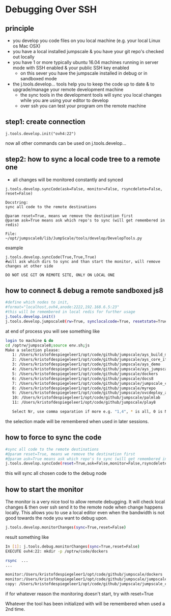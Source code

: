 # Debugging Over SSH

## principle

- you develop you code files on you local machine (e.g. your local Linux os Mac OSX)
- you have a local installed jumpscale & you have your git repo's checked out locally
- you have 1 or more typically ubuntu 16.04 machines running in server mode with SSH enabled & your public SSH key enabled
   - on this sever you have the jumpscale installed in debug or in sandboxed mode  
- the j.tools.develop... tools help you to keep the code up to date & to upgrade/manage your remote development machine
   - the sync tools in the development tools will sync you local changes while you are using your editor to develop
   - over ssh you can test your program om the remote machine 

## step1: create connection

```
j.tools.develop.init("ovh4:22")
```

now all other commands can be used on j.tools.develop...


## step2: how to sync a local code tree to a remote one

- all changes will be monitored constantly and synced

```
j.tools.develop.syncCode(ask=False, monitor=False, rsyncdelete=False, reset=False)

Docstring:
sync all code to the remote destinations

@param reset=True, means we remove the destination first
@param ask=True means ask which repo's to sync (will get remembered in redis)

File:      ~/opt/jumpscale8/lib/JumpScale/tools/develop/DevelopTools.py
```

example
```
j.tools.develop.syncCode(True,True,True)
#will ask which dirs to sync and than start the monitor, will remove changes at other side

DO NOT USE GIT ON REMOTE SITE, ONLY ON LOCAL ONE
```


## how to connect & debug a remote sandboxed js8


```sh
#define which nodes to init,
#format="localhost,ovh4,anode:2222,192.168.6.5:23"
#this will be remembered in local redis for further usage
j.tools.develop.init()
j.tools.develop.jumpscale8(rw=True, synclocalcode=True, resetstate=True, monitor=True)
```

at end of process you will see something like
```sh
login to machine & do
cd /optrw/jumpscale8;source env.sh;js
Make a selection please:
   1: /Users/kristofdespiegeleer1/opt/code/github/jumpscale/ays_build_main
   2: /Users/kristofdespiegeleer1/opt/code/github/jumpscale/ays_core_it
   3: /Users/kristofdespiegeleer1/opt/code/github/jumpscale/ays_demo
   4: /Users/kristofdespiegeleer1/opt/code/github/jumpscale/ays_jumpscale8
   5: /Users/kristofdespiegeleer1/opt/code/github/jumpscale/dockers
   6: /Users/kristofdespiegeleer1/opt/code/github/jumpscale/docs8
   7: /Users/kristofdespiegeleer1/opt/code/github/jumpscale/jumpscale_core8
   8: /Users/kristofdespiegeleer1/opt/code/github/jumpscale/myrepo
   9: /Users/kristofdespiegeleer1/opt/code/github/jumpscale/ovcdeploy_ays2
   10: /Users/kristofdespiegeleer1/opt/code/github/jumpscale/palmlab
   11: /Users/kristofdespiegeleer1/opt/code/github/jumpscale/play8

   Select Nr, use comma separation if more e.g. "1,4", * is all, 0 is None: 5,7
```
the selection made will be remembered when used in later sessions.


## how to force to sync the code

```sh
#sync all code to the remote destinations
#@param reset=True, means we remove the destination first
#@param ask=True means ask which repo's to sync (will get remembered in redis)
j.tools.develop.syncCode(reset=True,ask=False,monitor=False,rsyncdelete=False)
```
this will sync all chosen code to the debug node

## how to start the monitor
The monitor is a very nice tool to allow remote debugging.
It will check local changes & then over ssh send it to the remote node when change happens locally.
This allows you to use a local editor even when the bandwidth is not good towards the node you want to debug upon.

```sh
j.tools.develop.monitorChanges(sync=True,reset=False)
```
result something like
```sh
In [1]: j.tools.debug.monitorChanges(sync=True,reset=False)
EXECUTE ovh4:22: mkdir -p /optrw/code/dockers

rsync  ...
...

monitor:/Users/kristofdespiegeleer1/opt/code/github/jumpscale/dockers
monitor:/Users/kristofdespiegeleer1/opt/code/github/jumpscale/jumpscale_core8
copy: /Users/kristofdespiegeleer1/opt/code/github/jumpscale/jumpscale_core8/lib/JumpScale/tools/debug/Debug.py debugnode:ovh4:/optrw/jumpscale8/lib/JumpScale/tools/debug/Debug.py
```

if for whatever reason the monitoring doesn't start, try with reset=True

Whatever the tool has been initialized with will be remembered when used a 2nd time.

